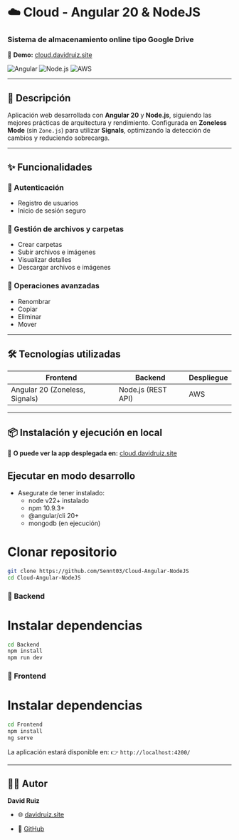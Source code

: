 # ☁️ Cloud - Angular 20 & NodeJS
### Sistema de almacenamiento online tipo Google Drive
🔗 **Demo:** [cloud.davidruiz.site](https://cloud.davidruiz.site)

![Angular](https://img.shields.io/badge/Angular-20-red?logo=angular&logoColor=white) ![Node.js](https://img.shields.io/badge/Node.js-18-green?logo=node.js&logoColor=white) ![AWS](https://img.shields.io/badge/AWS-cloud-orange?logo=amazon-aws&logoColor=white)

---

## 🚀 Descripción
Aplicación web desarrollada con **Angular 20** y **Node.js**, siguiendo las mejores prácticas de arquitectura y rendimiento.
Configurada en **Zoneless Mode** (sin `Zone.js`) para utilizar **Signals**, optimizando la detección de cambios y reduciendo sobrecarga.

---

## ✨ Funcionalidades

### 👤 Autenticación
- Registro de usuarios
- Inicio de sesión seguro

### 📂 Gestión de archivos y carpetas
- Crear carpetas
- Subir archivos e imágenes
- Visualizar detalles
- Descargar archivos e imágenes

### 🔧 Operaciones avanzadas
- Renombrar
- Copiar
- Eliminar
- Mover

---

## 🛠️ Tecnologías utilizadas
| Frontend | Backend | Despliegue |
|----------|---------|---------|
| Angular 20 (Zoneless, Signals) | Node.js (REST API) | AWS |

---

## 📦 Instalación y ejecución en local
🔗 **O puede ver la app desplegada en:** [cloud.davidruiz.site](https://cloud.davidruiz.site)

## Ejecutar en modo desarrollo

- Asegurate de tener instalado:
  - node v22+ instalado
  - npm 10.9.3+
  - @angular/cli 20+
  - mongodb (en ejecución)

# Clonar repositorio
```bash
git clone https://github.com/Sennt03/Cloud-Angular-NodeJS
cd Cloud-Angular-NodeJS
```

### 🔹 Backend
# Instalar dependencias
```bash
cd Backend
npm install
npm run dev
```

### 🔹 Frontend
# Instalar dependencias
```bash
cd Frontend
npm install
ng serve
```

La aplicación estará disponible en:
👉 `http://localhost:4200/`

---


## 👨‍💻 Autor
**David Ruiz**
- 🌐 [davidruiz.site](https://davidruiz.site)
<!-- - 💼 [LinkedIn](https://linkedin.com/in/) -->
- 🐙 [GitHub](https://github.com/Sennt03)